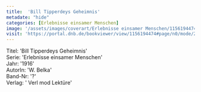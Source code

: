 ```yaml
---
title:  'Bill Tipperdeys Geheimnis'
metadate: "hide"
categories: [Erlebnisse einsamer Menschen]
image: '/assets/images/coverart/Erlebnisse einsamer Menschen/1156194474_00000010.jpg'
visit: 'https://portal.dnb.de/bookviewer/view/1156194474#page/n0/mode/2up'
---
```

Titel: 'Bill Tipperdeys Geheimnis' <br>
Serie: 'Erlebnisse einsamer Menschen' <br>
Jahr: '1916' <br>
AutorIn: 'W. Belka' <br>
Band-Nr: '?' <br>
Verlag: ' Verl mod Lektüre'